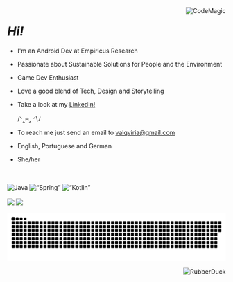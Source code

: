 
  
  <img align="right" alt="CodeMagic" src="https://i.pinimg.com/originals/13/ad/68/13ad68983c62a06016db3beb417882ec.gif">

# _**Hi!**_

- I'm an Android Dev at Empiricus Research
- Passionate about Sustainable Solutions for People and the Environment
- Game Dev Enthusiast
- Love a good blend of Tech, Design and Storytelling
- Take a look at my [LinkedIn!](https://www.linkedin.com/in/valquiriav/)

  /ᐠ‸⑅‸ ᐟ\ﾉ

- To reach me just send an email to valqviria@gmail.com
- English, Portuguese and German
- She/her

<br>
<div style="display: inline_block"><br>
  <img alt="Java" src="https://img.shields.io/badge/Java-ED8B00?style=for-the-badge&logo=java&logoColor=white">
  <img alt=“Spring” src="https://img.shields.io/badge/Spring-6DB33F?style=for-the-badge&logo=spring&logoColor=white">
  <img alt=“Kotlin” src="https://img.shields.io/badge/Kotlin-0095D5?&style=for-the-badge&logo=kotlin&logoColor=white">
</div>

<br>

<div>
  <a href="https://github.com/valquiriav">
  <img height="150em" src="https://github-readme-stats.vercel.app/api?username=valquiriav&show_icons=true&theme=buefy&include_all_commits=true&count_private=true"/>
  <img height="150em" src="https://github-readme-stats.vercel.app/api/top-langs/?username=valquiriav&layout=compact&langs_count=7&theme=buefy"/>
</div>
  
 
![Snake animation](https://github.com/valquiriav/valquiriav/blob/output/github-contribution-grid-snake.svg)

<div>
  <img align="right" alt="RubberDuck" src="https://i.redd.it/j221odxep5p01.gif">
</div>
